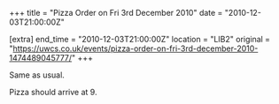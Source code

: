 +++
title = "Pizza Order on Fri 3rd December 2010"
date = "2010-12-03T21:00:00Z"

[extra]
end_time = "2010-12-03T21:00:00Z"
location = "LIB2"
original = "https://uwcs.co.uk/events/pizza-order-on-fri-3rd-december-2010-1474489045777/"
+++

Same as usual.

Pizza should arrive at 9.

